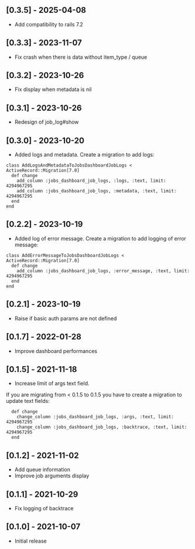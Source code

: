 ## [0.3.5] - 2025-04-08
- Add compatibility to rails 7.2

## [0.3.3] - 2023-11-07
- Fix crash when there is data without item_type / queue

## [0.3.2] - 2023-10-26
- Fix display when metadata is nil

## [0.3.1] - 2023-10-26
- Redesign of job_log#show

## [0.3.0] - 2023-10-20

- Added logs and metadata. Create a migration to add logs:
```
class AddLogsAndMetadataToJobsDashboardJobLogs < ActiveRecord::Migration[7.0]
  def change
    add_column :jobs_dashboard_job_logs, :logs, :text, limit: 4294967295
    add_column :jobs_dashboard_job_logs, :metadata, :text, limit: 4294967295
  end
end
```
## [0.2.2] - 2023-10-19

- Added log of error message. Create a migration to add logging of error message:
```
class AddErrorMessageToJobsDashboardJobLogs < ActiveRecord::Migration[7.0]
  def change
    add_column :jobs_dashboard_job_logs, :error_message, :text, limit: 4294967295
  end
end
```
## [0.2.1] - 2023-10-19

- Raise if basic auth params are not defined

## [0.1.7] - 2022-01-28 
- Improve dashboard performances

## [0.1.5] - 2021-11-18

- Increase limit of args text field.

If you are migrating from < 0.1.5 to 0.1.5 you have to create a migration to update text fields:
```
  def change
    change_column :jobs_dashboard_job_logs, :args, :text, limit: 4294967295
    change_column :jobs_dashboard_job_logs, :backtrace, :text, limit: 4294967295
  end
```
## [0.1.2] - 2021-11-02

- Add queue information
- Improve job arguments display

## [0.1.1] - 2021-10-29

- Fix logging of backtrace

## [0.1.0] - 2021-10-07

- Initial release

